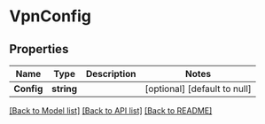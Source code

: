 # VpnConfig

## Properties
Name | Type | Description | Notes
------------ | ------------- | ------------- | -------------
**Config** | **string** |  | [optional] [default to null]

[[Back to Model list]](../README.md#documentation-for-models) [[Back to API list]](../README.md#documentation-for-api-endpoints) [[Back to README]](../README.md)


